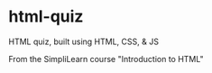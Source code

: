 # html-quiz

HTML quiz, built using HTML, CSS, & JS

From the SimpliLearn course "Introduction to HTML"
